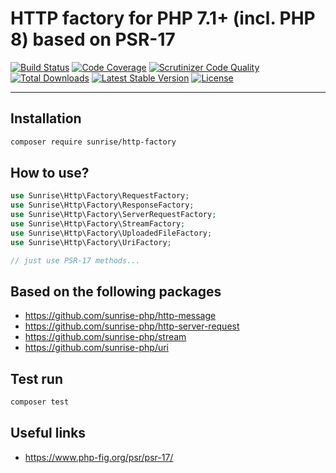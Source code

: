# HTTP factory for PHP 7.1+ (incl. PHP 8) based on PSR-17

[![Build Status](https://circleci.com/gh/sunrise-php/http-factory.svg?style=shield)](https://circleci.com/gh/sunrise-php/http-factory)
[![Code Coverage](https://scrutinizer-ci.com/g/sunrise-php/http-factory/badges/coverage.png?b=master)](https://scrutinizer-ci.com/g/sunrise-php/http-factory/?branch=master)
[![Scrutinizer Code Quality](https://scrutinizer-ci.com/g/sunrise-php/http-factory/badges/quality-score.png?b=master)](https://scrutinizer-ci.com/g/sunrise-php/http-factory/?branch=master)
[![Total Downloads](https://poser.pugx.org/sunrise/http-factory/downloads?format=flat)](https://packagist.org/packages/sunrise/http-factory)
[![Latest Stable Version](https://poser.pugx.org/sunrise/http-factory/v/stable?format=flat)](https://packagist.org/packages/sunrise/http-factory)
[![License](https://poser.pugx.org/sunrise/http-factory/license?format=flat)](https://packagist.org/packages/sunrise/http-factory)

---

## Installation

```bash
composer require sunrise/http-factory
```

## How to use?

```php
use Sunrise\Http\Factory\RequestFactory;
use Sunrise\Http\Factory\ResponseFactory;
use Sunrise\Http\Factory\ServerRequestFactory;
use Sunrise\Http\Factory\StreamFactory;
use Sunrise\Http\Factory\UploadedFileFactory;
use Sunrise\Http\Factory\UriFactory;

// just use PSR-17 methods...
```

## Based on the following packages

* https://github.com/sunrise-php/http-message
* https://github.com/sunrise-php/http-server-request
* https://github.com/sunrise-php/stream
* https://github.com/sunrise-php/uri

## Test run

```bash
composer test
```

## Useful links

* https://www.php-fig.org/psr/psr-17/
